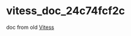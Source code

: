 # vitess_doc_24c74fcf2c


doc from old [Vitess](https://github.com/vitessio/vitess/tree/24c74fcf2cdbca18327a41122fec36fa2ce68fac/doc)
